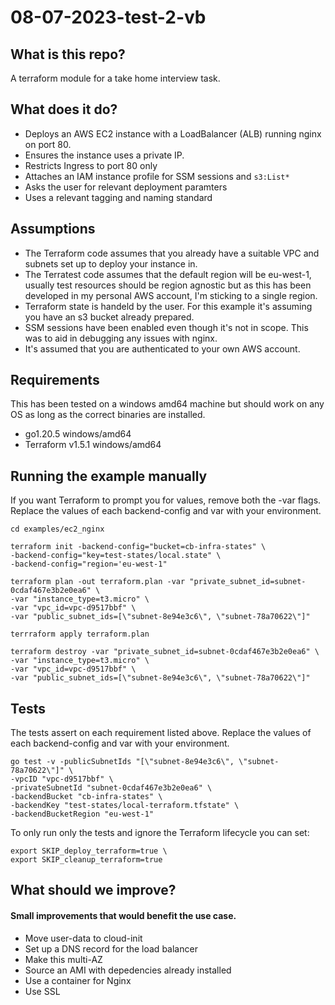 # 08-07-2023-test-2-vb

## What is this repo?
A terraform module for a take home interview task.

## What does it do?
* Deploys an AWS EC2 instance with a LoadBalancer (ALB) running nginx on port 80.
* Ensures the instance uses a private IP.
* Restricts Ingress to port 80 only
* Attaches an IAM instance profile for SSM sessions and `s3:List*`
* Asks the user for relevant deployment paramters
* Uses a relevant tagging and naming standard

## Assumptions
* The Terraform code assumes that you already have a suitable VPC and subnets set up to deploy your instance in.
* The Terratest code assumes that the default region will be eu-west-1, usually test resources should be region agnostic but as this has been developed in my personal AWS account, I'm sticking to a single region.
* Terraform state is handeld by the user. For this example it's assuming you have an s3 bucket already prepared.
* SSM sessions have been enabled even though it's not in scope. This was to aid in debugging any issues with nginx.
* It's assumed that you are authenticated to your own AWS account.

## Requirements
This has been tested on a windows amd64 machine but should work on any OS as long as the correct binaries are installed.
* go1.20.5 windows/amd64
* Terraform v1.5.1 windows/amd64

## Running the example manually
If you want Terraform to prompt you for values, remove both the -var flags. Replace the values of each backend-config and var with your environment.
```
cd examples/ec2_nginx

terraform init -backend-config="bucket=cb-infra-states" \
-backend-config="key=test-states/local.state" \
-backend-config="region='eu-west-1"

terraform plan -out terraform.plan -var "private_subnet_id=subnet-0cdaf467e3b2e0ea6" \
-var "instance_type=t3.micro" \
-var "vpc_id=vpc-d9517bbf" \
-var "public_subnet_ids=[\"subnet-8e94e3c6\", \"subnet-78a70622\"]"

terrraform apply terraform.plan

terraform destroy -var "private_subnet_id=subnet-0cdaf467e3b2e0ea6" \
-var "instance_type=t3.micro" \
-var "vpc_id=vpc-d9517bbf" \
-var "public_subnet_ids=[\"subnet-8e94e3c6\", \"subnet-78a70622\"]"
```

## Tests
The tests assert on each requirement listed above. Replace the values of each backend-config and var with your environment.
```
go test -v -publicSubnetIds "[\"subnet-8e94e3c6\", \"subnet-78a70622\"]" \
-vpcID "vpc-d9517bbf" \
-privateSubnetId "subnet-0cdaf467e3b2e0ea6" \
-backendBucket "cb-infra-states" \
-backendKey "test-states/local-terraform.tfstate" \
-backendBucketRegion "eu-west-1"
```
To only run only the tests and ignore the Terraform lifecycle you can set:
```
export SKIP_deploy_terraform=true \
export SKIP_cleanup_terraform=true
```

## What should we improve?
#### Small improvements that would benefit the use case.
* Move user-data to cloud-init
* Set up a DNS record for the load balancer
* Make this multi-AZ
* Source an AMI with depedencies already installed
* Use a container for Nginx
* Use SSL
